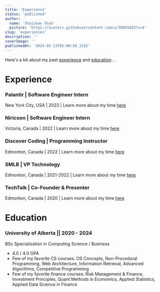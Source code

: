 ```yaml
---
title: 'Experience'
status: 'published'
author:
  name: 'Shaishav Shah'
  picture: 'https://avatars.githubusercontent.com/u/38801683?v=4'
slug: 'experiences'
description: ''
coverImage: ''
publishedAt: '2024-05-13T05:00:58.110Z'
---
```


Here's a bit about my past [experience](#experience) and [education](#education)...

# Experience

### Palantir | Software Engineer Intern

New York City, USA | 2023 | Learn more about my time [here](/jobs/palantir)

### Niricson | Software Engineer Intern

Victoria, Canada | 2022 | Learn more about my time [here](/jobs/niricson)

### Discover Coding | Programming Instructor

Edmonton, Canada | 2022 | Learn more about my time [here](/jobs/discover-coding)

### SMLB | VP Technology

Edmonton, Canada | 2021-2022 | Learn more about my time [here](/jobs/smlb)

### TechTalk | Co-Founder & Presenter

Edmonton, Canada | 2020 | Learn more about my time [here](/jobs/techtalk)

# Education

### University of Alberta || 2020 - 2024

BSc Specialization in Computing Science / Business

- 4.0 / 4.0 GPA
- Few of my favorite CS courses: OS Concepts, Non-Procedural Programming, Web Architecture, Information Retrieval, Advanced Algorithms, Competitive Programming
- Few of my favorite finance courses: Risk Management & Finance, Investment Principles, Quant Methods in Economics, Applied Statistics, Applied Data Science in Finance